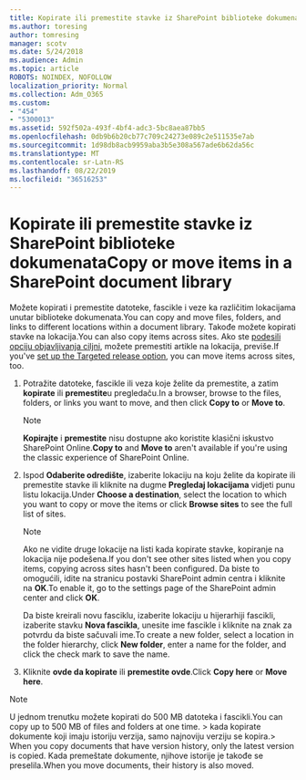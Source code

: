 ```yaml
---
title: Kopirate ili premestite stavke iz SharePoint biblioteke dokumenata
ms.author: toresing
author: tomresing
manager: scotv
ms.date: 5/24/2018
ms.audience: Admin
ms.topic: article
ROBOTS: NOINDEX, NOFOLLOW
localization_priority: Normal
ms.collection: Adm_O365
ms.custom:
- "454"
- "5300013"
ms.assetid: 592f502a-493f-4bf4-adc3-5bc8aea87bb5
ms.openlocfilehash: 0db9b6b20cb77c709c24273e089c2e511535e7ab
ms.sourcegitcommit: 1d98db8acb9959aba3b5e308a567ade6b62da56c
ms.translationtype: MT
ms.contentlocale: sr-Latn-RS
ms.lasthandoff: 08/22/2019
ms.locfileid: "36516253"
---
```

# <a name="copy-or-move-items-in-a-sharepoint-document-library"></a><span data-ttu-id="b644f-102">Kopirate ili premestite stavke iz SharePoint biblioteke dokumenata</span><span class="sxs-lookup"><span data-stu-id="b644f-102">Copy or move items in a SharePoint document library</span></span>

<span data-ttu-id="b644f-103">Možete kopirati i premestite datoteke, fascikle i veze ka različitim lokacijama unutar biblioteke dokumenata.</span><span class="sxs-lookup"><span data-stu-id="b644f-103">You can copy and move files, folders, and links to different locations within a document library.</span></span> <span data-ttu-id="b644f-104">Takođe možete kopirati stavke na lokacija.</span><span class="sxs-lookup"><span data-stu-id="b644f-104">You can also copy items across sites.</span></span> <span data-ttu-id="b644f-105">Ako ste [podesili opciju objavljivanja ciljni](https://go.microsoft.com/fwlink/?linkid=622980), možete premestiti artikle na lokacija, previše.</span><span class="sxs-lookup"><span data-stu-id="b644f-105">If you've [set up the Targeted release option](https://go.microsoft.com/fwlink/?linkid=622980), you can move items across sites, too.</span></span>
  
1. <span data-ttu-id="b644f-106">Potražite datoteke, fascikle ili veza koje želite da premestite, a zatim **kopirate** ili **premestite**u pregledaču.</span><span class="sxs-lookup"><span data-stu-id="b644f-106">In a browser, browse to the files, folders, or links you want to move, and then click **Copy to** or **Move to**.</span></span>

    > [!NOTE]
    > <span data-ttu-id="b644f-107">**Kopirajte** i **premestite** nisu dostupne ako koristite klasični iskustvo SharePoint Online.</span><span class="sxs-lookup"><span data-stu-id="b644f-107">**Copy to** and **Move to** aren't available if you're using the classic experience of SharePoint Online.</span></span>
  
2. <span data-ttu-id="b644f-108">Ispod **Odaberite odredište**, izaberite lokaciju na koju želite da kopirate ili premestite stavke ili kliknite na dugme **Pregledaj lokacijama** vidjeti punu listu lokacija.</span><span class="sxs-lookup"><span data-stu-id="b644f-108">Under **Choose a destination**, select the location to which you want to copy or move the items or click **Browse sites** to see the full list of sites.</span></span>

    > [!NOTE]
    > <span data-ttu-id="b644f-109">Ako ne vidite druge lokacije na listi kada kopirate stavke, kopiranje na lokacija nije podešena.</span><span class="sxs-lookup"><span data-stu-id="b644f-109">If you don't see other sites listed when you copy items, copying across sites hasn't been configured.</span></span> <span data-ttu-id="b644f-110">Da biste to omogućili, idite na stranicu postavki SharePoint admin centra i kliknite na **OK**.</span><span class="sxs-lookup"><span data-stu-id="b644f-110">To enable it, go to the settings page of the SharePoint admin center and click **OK**.</span></span>
  
    <span data-ttu-id="b644f-111">Da biste kreirali novu fasciklu, izaberite lokaciju u hijerarhiji fascikli, izaberite stavku **Nova fascikla**, unesite ime fascikle i kliknite na znak za potvrdu da biste sačuvali ime.</span><span class="sxs-lookup"><span data-stu-id="b644f-111">To create a new folder, select a location in the folder hierarchy, click **New folder**, enter a name for the folder, and click the check mark to save the name.</span></span>

3. <span data-ttu-id="b644f-112">Kliknite **ovde da kopirate** ili **premestite ovde**.</span><span class="sxs-lookup"><span data-stu-id="b644f-112">Click **Copy here** or **Move here**.</span></span>

> [!NOTE]
> <span data-ttu-id="b644f-113">U jednom trenutku možete kopirati do 500 MB datoteka i fascikli.</span><span class="sxs-lookup"><span data-stu-id="b644f-113">You can copy up to 500 MB of files and folders at one time.</span></span> <span data-ttu-id="b644f-114">> kada kopirate dokumente koji imaju istoriju verzija, samo najnoviju verziju se kopira.</span><span class="sxs-lookup"><span data-stu-id="b644f-114">>  When you copy documents that have version history, only the latest version is copied.</span></span> <span data-ttu-id="b644f-115">Kada premeštate dokumente, njihove istorije je takođe se preselila.</span><span class="sxs-lookup"><span data-stu-id="b644f-115">When you move documents, their history is also moved.</span></span>
  
